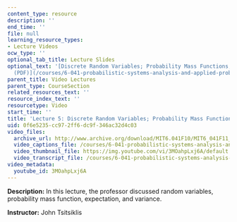 ```yaml
---
content_type: resource
description: ''
end_time: ''
file: null
learning_resource_types:
- Lecture Videos
ocw_type: ''
optional_tab_title: Lecture Slides
optional_text: '[Discrete Random Variables; Probability Mass Functions; Expectations
  (PDF)](/courses/6-041-probabilistic-systems-analysis-and-applied-probability-fall-2010/resources/mit6_041f10_l05)'
parent_title: Video Lectures
parent_type: CourseSection
related_resources_text: ''
resource_index_text: ''
resourcetype: Video
start_time: ''
title: 'Lecture 5: Discrete Random Variables; Probability Mass Functions; Expectations'
uid: 0f6e5235-cc97-2ff6-dc9f-346ac32d4c03
video_files:
  archive_url: http://www.archive.org/download/MIT6.041F10/MIT6_041F11_lec05_300k.mp4
  video_captions_file: /courses/6-041-probabilistic-systems-analysis-and-applied-probability-fall-2010/cb833f8e2c295d1e9af8813227f5ef1b_3MOahpLxj6A.vtt
  video_thumbnail_file: https://img.youtube.com/vi/3MOahpLxj6A/default.jpg
  video_transcript_file: /courses/6-041-probabilistic-systems-analysis-and-applied-probability-fall-2010/e785ebcdfeed9ac6910b8375f7836330_3MOahpLxj6A.pdf
video_metadata:
  youtube_id: 3MOahpLxj6A
---
```


**Description:** In this lecture, the professor discussed random variables, probability mass function, expectation, and variance.

**Instructor:** John Tsitsiklis



